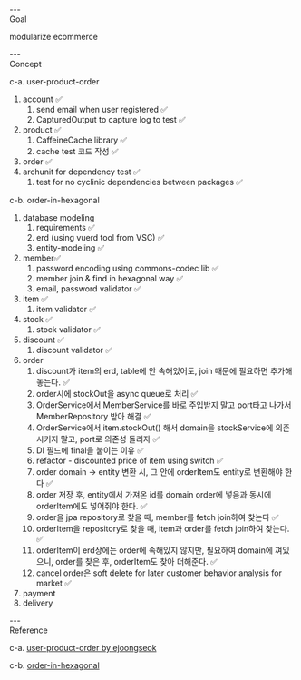 ---\
Goal


modularize ecommerce




---\
Concept


c-a. user-product-order
1. account :white_check_mark:
	1. send email when user registered :white_check_mark:
	2. CapturedOutput to capture log to test :white_check_mark:
2. product :white_check_mark:
	1. CaffeineCache library :white_check_mark:
	2. cache test 코드 작성 :white_check_mark:
3. order :white_check_mark:
4. archunit for dependency test :white_check_mark:
	1. test for no cyclinic dependencies between packages :white_check_mark:


c-b. order-in-hexagonal

1. database modeling
	1. requirements :white_check_mark:
	2. erd (using vuerd tool from VSC) :white_check_mark:
	3. entity-modeling :white_check_mark:
2. member:white_check_mark:
	1. password encoding using commons-codec lib :white_check_mark:
	2. member join & find in hexagonal way :white_check_mark:
	3. email, password validator :white_check_mark:
3. item :white_check_mark:
	1. item validator :white_check_mark:
4. stock :white_check_mark:
	1. stock validator :white_check_mark:
5. discount :white_check_mark:
	1. discount validator :white_check_mark:
6. order
	1. discount가 item의 erd, table에 안 속해있어도, join 때문에 필요하면 추가해놓는다. :white_check_mark:
	2. order시에 stockOut을 async queue로 처리 :white_check_mark:
	3. OrderService에서 MemberService를 바로 주입받지 말고 port타고 나가서 MemberRepository 받아 해결 :white_check_mark:
	4. OrderService에서 item.stockOut() 해서 domain을 stockService에 의존시키지 말고, port로 의존성 돌리자 :white_check_mark:
	5. DI 필드에 final을 붙이는 이유 :white_check_mark:
	6. refactor - discounted price of item using switch :white_check_mark:
	7. order domain -> entity 변환 시, 그 안에 orderItem도 entity로 변환해야 한다 :white_check_mark:
	8. order 저장 후, entity에서 가져온 id를 domain order에 넣음과 동시에 orderItem에도 넣어줘야 한다. :white_check_mark:
	9. order을 jpa repository로 찾을 때, member를 fetch join하여 찾는다 :white_check_mark:
	10. orderItem을 repository로 찾을 때, item과 order를 fetch join하여 찾는다. :white_check_mark:
	11. orderItem이 erd상에는 order에 속해있지 않지만, 필요하여 domain에 껴있으니, order를 찾은 후, orderItem도 찾아 더해준다. :white_check_mark:
	12. cancel order은 soft delete for later customer behavior analysis for market :white_check_mark:
7. payment
8. delivery





---\
Reference


c-a. [user-product-order by ejoongseok](https://github.com/ejoongseok/app-kata)

c-b. [order-in-hexagonal](https://github.com/ejoongseok/order-in-hexagonal)
